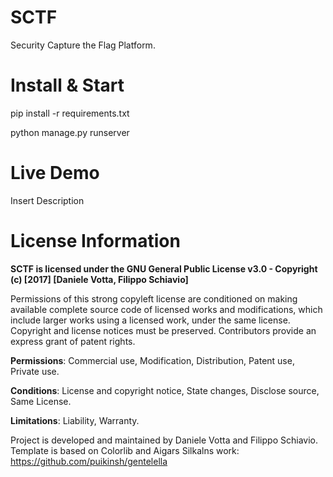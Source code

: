 # SCTF
Security Capture the Flag Platform.

# Install & Start
pip install -r requirements.txt

python manage.py runserver <port>

# Live Demo
Insert Description

# License Information
<b>SCTF is licensed under the GNU General Public License v3.0 - Copyright (c) [2017] [Daniele Votta, Filippo Schiavio]</b>

Permissions of this strong copyleft license are conditioned on making available complete source code of licensed works and modifications, which include larger works using a licensed work, under the same license. Copyright and license notices must be preserved. Contributors provide an express grant of patent rights.

<b>Permissions</b>: Commercial use, Modification, Distribution, Patent use, Private use.

<b>Conditions</b>: License and copyright notice, State changes, Disclose source, Same License.

<b>Limitations</b>: Liability, Warranty.

Project is developed and maintained by Daniele Votta and Filippo Schiavio.
Template is based on Colorlib and Aigars Silkalns work: https://github.com/puikinsh/gentelella
